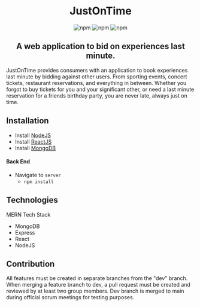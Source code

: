 <h1 align="center">JustOnTime</h1>    

<div align="center"> 
 
 ![npm](https://img.shields.io/badge/npm-8.5.5-brightgreen.svg) 
 ![npm](https://img.shields.io/badge/react-18.1.0-blue.svg)
 ![npm](https://img.shields.io/badge/mongodb-5.0-red.svg)
 
</div>


<h2 align="center">A web application to bid on experiences last minute.</h2>
JustOnTime provides consumers with an application to book experiences last minute by bidding against other users. From sporting events, concert tickets, restaurant reservations, and everything in between. Whether you forgot to buy tickets for you and your significant other, or need a last minute reservation for a friends birthday party, you are never late, always just on time.

<h2>Installation</h2>

 - Install [NodeJS](https://nodejs.org/en/download/) </br>
 - Install [ReactJS](https://reactjs.org/docs/getting-started.html) </br>
 - Install [MongoDB](https://www.mongodb.com/docs/manual/administration/install-community/) </br>

#### Back End
- Navigate to ```server```
     - ```npm install```

<h2>Technologies</h2>
MERN Tech Stack</br>
<ul>
<li> MongoDB </li>
<li> Express </li>
<li> React </li>
<li> NodeJS </li>
</ul>

<h2>Contribution</h2>
All features must be created in separate branches from the "dev" branch.
When merging a feature branch to dev, a pull request must be created and reviewed by at least two group members.
Dev branch is merged to main during official scrum meetings for testing purposes.
